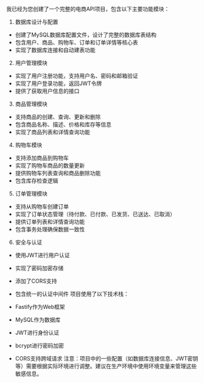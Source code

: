 我已经为您创建了一个完整的电商API项目，包含以下主要功能模块：

1. 数据库设计与配置
- 创建了MySQL数据库配置文件，设计了完整的数据库表结构
- 包含用户、商品、购物车、订单和订单详情等核心表
- 实现了数据库连接和自动建表功能
2. 用户管理模块
- 实现了用户注册功能，支持用户名、密码和邮箱验证
- 实现了用户登录功能，返回JWT令牌
- 提供了获取用户信息的接口
3. 商品管理模块
- 支持商品的创建、查询、更新和删除
- 包含商品名称、描述、价格和库存等信息
- 实现了商品列表和详情查询功能
4. 购物车模块
- 支持添加商品到购物车
- 实现了购物车商品的数量更新
- 提供购物车列表查询和商品删除功能
- 包含库存检查逻辑
5. 订单管理模块
- 支持从购物车创建订单
- 实现了订单状态管理（待付款、已付款、已发货、已送达、已取消）
- 提供订单列表和详情查询功能
- 包含事务处理确保数据一致性
6. 安全与认证
- 使用JWT进行用户认证
- 实现了密码加密存储
- 添加了CORS支持
- 包含统一的认证中间件
项目使用了以下技术栈：

- Fastify作为Web框架
- MySQL作为数据库
- JWT进行身份认证
- bcrypt进行密码加密
- CORS支持跨域请求
注意：项目中的一些配置（如数据库连接信息、JWT密钥等）需要根据实际环境进行调整。建议在生产环境中使用环境变量来管理这些敏感信息。
